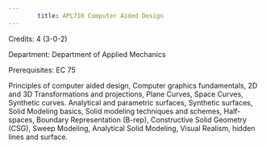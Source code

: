 ```yaml
---
        title: APL710 Computer Aided Design
---
```

Credits: 4 (3-0-2)

Department: Department of Applied Mechanics

Prerequisites: EC 75

Principles of computer aided design, Computer graphics fundamentals, 2D and 3D Transformations and projections, Plane Curves, Space Curves, Synthetic curves. Analytical and parametric surfaces, Synthetic surfaces, Solid Modeling basics, Solid modeling techniques and schemes, Half-spaces, Boundary Representation (B-rep), Constructive Solid Geometry (CSG), Sweep Modeling, Analytical Solid Modeling, Visual Realism, hidden lines and surface.